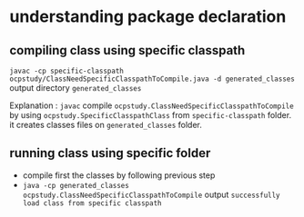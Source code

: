 # understanding package declaration
## compiling class using specific classpath
`javac -cp specific-classpath ocpstudy/ClassNeedSpecificClasspathToCompile.java -d generated_classes` output directory `generated_classes`

Explanation : `javac` compile `ocpstudy.ClassNeedSpecificClasspathToCompile` by using `ocpstudy.SpecificClasspathClass` from `specific-classpath` folder. it creates classes files on `generated_classes` folder.

## running class using specific folder
* compile first the classes by following previous step
* `java -cp generated_classes ocpstudy.ClassNeedSpecificClasspathToCompile` output `successfully load class from specific classpath`